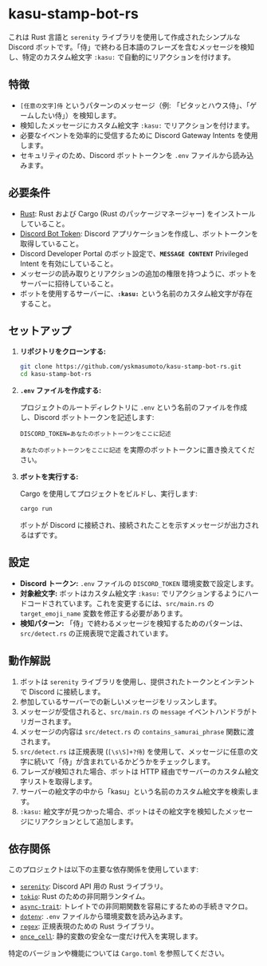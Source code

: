 # kasu-stamp-bot-rs

これは Rust 言語と `serenity` ライブラリを使用して作成されたシンプルな Discord ボットです。「侍」で終わる日本語のフレーズを含むメッセージを検知し、特定のカスタム絵文字 `:kasu:` で自動的にリアクションを付けます。

## 特徴

* `[任意の文字]侍` というパターンのメッセージ（例: 「ピタッとハウス侍」、「ゲームしたい侍」）を検知します。
* 検知したメッセージにカスタム絵文字 `:kasu:` でリアクションを付けます。
* 必要なイベントを効率的に受信するために Discord Gateway Intents を使用します。
* セキュリティのため、Discord ボットトークンを `.env` ファイルから読み込みます。

## 必要条件

* [Rust](https://www.rust-lang.org/ja/): Rust および Cargo (Rust のパッケージマネージャー) をインストールしていること。
* [Discord Bot Token](https://discord.com/developers/applications): Discord アプリケーションを作成し、ボットトークンを取得していること。
* Discord Developer Portal のボット設定で、**`MESSAGE CONTENT`** Privileged Intent を有効にしていること。
* メッセージの読み取りとリアクションの追加の権限を持つように、ボットをサーバーに招待していること。
* ボットを使用するサーバーに、**`:kasu:`** という名前のカスタム絵文字が存在すること。

## セットアップ

1.  **リポジトリをクローンする:**

    ```bash
    git clone https://github.com/yskmasumoto/kasu-stamp-bot-rs.git
    cd kasu-stamp-bot-rs
    ```

2.  **`.env` ファイルを作成する:**

    プロジェクトのルートディレクトリに `.env` という名前のファイルを作成し、Discord ボットトークンを記述します:

    ```dotenv
    DISCORD_TOKEN=あなたのボットトークンをここに記述
    ```

    `あなたのボットトークンをここに記述` を実際のボットトークンに置き換えてください。

3.  **ボットを実行する:**

    Cargo を使用してプロジェクトをビルドし、実行します:

    ```bash
    cargo run
    ```

    ボットが Discord に接続され、接続されたことを示すメッセージが出力されるはずです。

## 設定

* **Discord トークン:** `.env` ファイルの `DISCORD_TOKEN` 環境変数で設定します。
* **対象絵文字:** ボットはカスタム絵文字 `:kasu:` でリアクションするようにハードコードされています。これを変更するには、`src/main.rs` の `target_emoji_name` 変数を修正する必要があります。
* **検知パターン:** 「侍」で終わるメッセージを検知するためのパターンは、`src/detect.rs` の正規表現で定義されています。

## 動作解説

1.  ボットは `serenity` ライブラリを使用し、提供されたトークンとインテントで Discord に接続します。
2.  参加しているサーバーでの新しいメッセージをリッスンします。
3.  メッセージが受信されると、`src/main.rs` の `message` イベントハンドラがトリガーされます。
4.  メッセージの内容は `src/detect.rs` の `contains_samurai_phrase` 関数に渡されます。
5.  `src/detect.rs` は正規表現 (`[\s\S]+?侍`) を使用して、メッセージに任意の文字に続いて「侍」が含まれているかどうかをチェックします。
6.  フレーズが検知された場合、ボットは HTTP 経由でサーバーのカスタム絵文字リストを取得します。
7.  サーバーの絵文字の中から「kasu」という名前のカスタム絵文字を検索します。
8.  `:kasu:` 絵文字が見つかった場合、ボットはその絵文字を検知したメッセージにリアクションとして追加します。

## 依存関係

このプロジェクトは以下の主要な依存関係を使用しています:

* [`serenity`](https://crates.io/crates/serenity): Discord API 用の Rust ライブラリ。
* [`tokio`](https://crates.io/crates/tokio): Rust のための非同期ランタイム。
* [`async-trait`](https://crates.io/crates/async-trait): トレイトでの非同期関数を容易にするための手続きマクロ。
* [`dotenv`](https://crates.io/crates/dotenv): `.env` ファイルから環境変数を読み込みます。
* [`regex`](https://crates.io/crates/regex): 正規表現のための Rust ライブラリ。
* [`once_cell`](https://crates.io/crates/once_cell): 静的変数の安全な一度だけ代入を実現します。

特定のバージョンや機能については `Cargo.toml` を参照してください。
